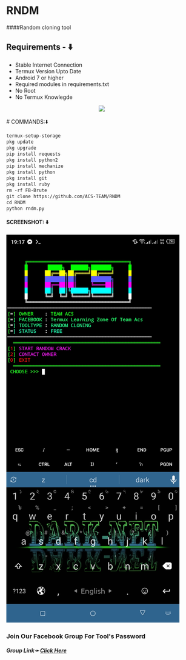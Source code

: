 # RNDM
####Random cloning tool

## Requirements - ⬇️
- Stable Internet Connection
- Termux Version Upto Date
- Android 7 or higher
- Required modules in requirements.txt
- No Root
- No Termux Knowlegde

<p align="center"><img src="https://user-images.githubusercontent.com/88341460/189536974-e0965a1d-3cc8-4507-a4c8-77aaa778a5c1.gif"></p>
# COMMANDS:⬇️

```
termux-setup-storage
pkg update
pkg upgrade
pip install requests
pkg install python2
pip install mechanize
pkg install python
pkg install git
pkg install ruby
rm -rf FB-Brute
git clone https://github.com/ACS-TEAM/RNDM
cd RNDM
python rndm.py
```

#### SCREENSHOT: ⬇️
![logo](https://github.com/ACS-TEAM/RNDM/blob/main/Screenshot_20240826-191758.jpg)

<h3> Join Our Facebook Group For Tool's Password</h3>
<h5>Group Link➛ <a href="https://facebook.com/groups/1904485096729624//">Click Here</a></h5>
